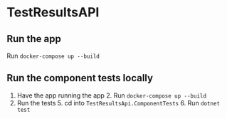 # TestResultsAPI

## Run the app
Run `docker-compose up --build`


## Run the component tests locally

1. Have the app running the app
   2. Run `docker-compose up --build`
4. Run the tests 
   5. cd into `TestResultsApi.ComponentTests`
   6. Run `dotnet test`